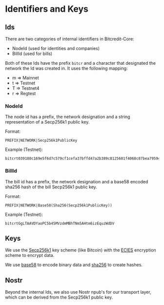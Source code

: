 # Identifiers and Keys

## Ids

There are two categories of internal identifiers in Bitcredit-Core:

* NodeId (used for identities and companies)
* BillId (used for bills)

Both of these Ids have the prefix `bitcr` and a character that designated the network
the Id was created in. It uses the following mapping:

* m => Mainnet
* t => Testnet
* T => Testnet4
* r => Regtest

### NodeId

The node id has a prefix, the network designation and a string representation of a
Secp256k1 public key.

Format:

```
PREFIX|NETWORK|Secp256k1PublicKey
```

Example (Testnet):

```
bitcrt039180c169e5f6d7c579cf1cefa37bffd47a2b389c8125601f4068c87bea795943
```

### BillId

The bill id has a prefix, the network designation and a base58 encoded sha256 hash
of the bill Secp256k1 public key.

Format:

```
PREFIX|NETWORK|Base58(Sha256(Secp256k1PublicKey))
```

Example (Testnet):

```
bitcrtGgLTAAVDYaoPC5b45MVzdmMBhTNm5AHtm6izEquzWdDV
```

## Keys

We use the [Secp256k1](https://docs.rs/secp256k1/latest/secp256k1/) key scheme (like Bitcoin) with the [ECIES](https://docs.rs/ecies/latest/ecies/) encryption scheme to encrypt data.

We use [base58](https://docs.rs/bs58/latest/bs58/) to encode binary data and [sha256](https://docs.rs/sha2/latest/sha2/) to create hashes.

## Nostr

Beyond the internal Ids, we also use Nostr npub's for our transport layer, which can be derived from the Secp256k1 public key.

